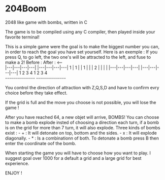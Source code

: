 # 204Boom
2048 like game with bombs, written in C

The game is to be compiled using any C compiler, then played inside your favorite terminal!

This is a simple game were the goal is to make the biggest number you can, in order to reach the goal you have set yourself. Here is an exemple :
    If you press Q, to go left, the two one's will be attracted to the left, and fuse to make a 2!
    Before :                 After :
           <--						
    |---|---|---|---|       |---|---|---|---|
  1 | 1 |   | 1 |   |       | 2 |   |   |   |
    |---|---|---|---|       |---|---|---|---|
      1   2   3   4           1   2   3   4  
     ---------------         ---------------

You control the direction of attraction with Z,Q,S,D and have to confirm evry choice before they take effect.

If the grid is full and the move you choose is not possible, you will lose the game !

After you have reached 64, a new objet will arrive, BOMBS!
You can choose to make  a bomb explode insted of choosing a direction each turn, if a bomb is on the grid for more than 7 turn, it will also explode.
Three kinds of bombs exist :
	- + : It will detonate on top, bottom and the sides.
	- x : It will explode diagonally.
	- * : Is a combinationn of both.
To detonate a bomb press B then enter the coordinate oof the bomb.

When starting the game you will have to choose how you want to play.
I suggest goal over 1000 for a default a grid and a large grid for best experience.

ENJOY !
